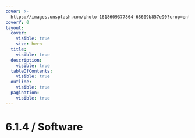 ```yaml
---
cover: >-
  https://images.unsplash.com/photo-1618609377864-68609b857e90?crop=entropy&cs=srgb&fm=jpg&ixid=M3wxOTcwMjR8MHwxfHNlYXJjaHw0fHxhdWRpb3xlbnwwfHx8fDE3NDU5OTQ1NDF8MA&ixlib=rb-4.0.3&q=85
coverY: 0
layout:
  cover:
    visible: true
    size: hero
  title:
    visible: true
  description:
    visible: true
  tableOfContents:
    visible: true
  outline:
    visible: true
  pagination:
    visible: true
---
```


# 6.1.4 / Software

